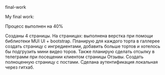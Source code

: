 final-work

My final work:

Процесс выполнен на 40%

Созданы 4 страницы. На страницах: выполнена верстка при помощи библиотеки MUI UI + bootstrap. Планирую для каждого торта в галлерее создать страницу с ингредиентами, добавить больше тортов и хотелось бы подгрузить мини видео торов. Также планирую сделать отсылку в телеграмм при посещении клиентом страницы Отзывы. Создать полноценную страницу с постами. Сделана аутентификация локальная через гитхаб.